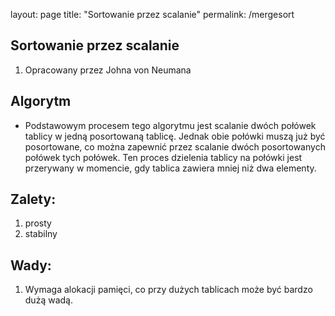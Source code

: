layout: page
title: "Sortowanie przez scalanie"
permalink: /mergesort

## Sortowanie przez scalanie

1. Opracowany przez Johna von Neumana

## Algorytm
* Podstawowym procesem tego algorytmu jest scalanie dwóch połówek tablicy w jedną posortowaną tablicę. Jednak obie połówki muszą już być posortowane, co można zapewnić przez scalanie dwóch posortowanych połówek tych połówek. Ten proces dzielenia tablicy na połówki jest przerywany w momencie, gdy tablica zawiera mniej niż dwa elementy.

## Zalety:
1. prosty
2. stabilny


## Wady:
1. Wymaga alokacji pamięci, co przy dużych tablicach może być bardzo dużą wadą.